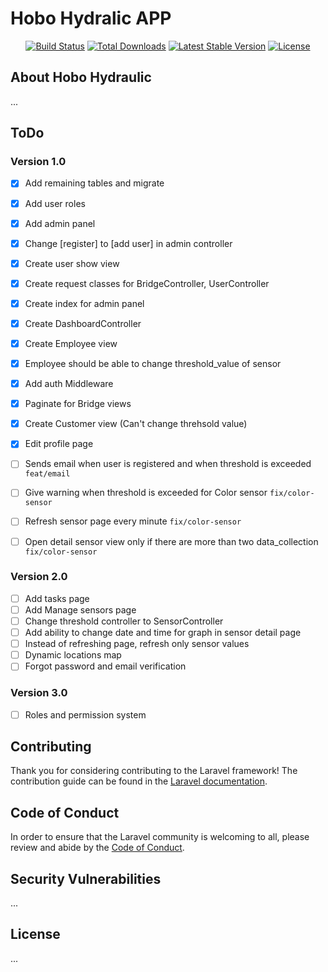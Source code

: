 # Hobo Hydralic APP
<p align="center">
<a href="https://travis-ci.org/laravel/framework"><img src="https://travis-ci.org/laravel/framework.svg" alt="Build Status"></a>
<a href="https://packagist.org/packages/laravel/framework"><img src="https://img.shields.io/packagist/dt/laravel/framework" alt="Total Downloads"></a>
<a href="https://packagist.org/packages/laravel/framework"><img src="https://img.shields.io/packagist/v/laravel/framework" alt="Latest Stable Version"></a>
<a href="https://packagist.org/packages/laravel/framework"><img src="https://img.shields.io/packagist/l/laravel/framework" alt="License"></a>
</p>

## About Hobo Hydraulic

...

## ToDo
### Version 1.0

- [X] Add remaining tables and migrate
- [X] Add user roles
- [X] Add admin panel
- [X] Change [register] to [add user] in admin controller
- [X] Create user show view
- [X] Create request classes for BridgeController, UserController
- [X] Create index for admin panel
- [X] Create DashboardController
- [X] Create Employee view
- [X] Employee should be able to change threshold_value of sensor
- [X] Add auth Middleware
- [X] Paginate for Bridge views
- [X] Create Customer view (Can't change threhsold value)
- [X] Edit profile page
- [ ] Sends email when user is registered and when threshold is exceeded ``` feat/email ```
- [ ] Give warning when threshold is exceeded for Color sensor ``` fix/color-sensor ```
- [ ] Refresh sensor page every minute ``` fix/color-sensor ```
- [ ] Open detail sensor view only if there are more than two data_collection ``` fix/color-sensor ```


### Version 2.0

- [ ] Add tasks page
- [ ] Add Manage sensors page
- [ ] Change threshold controller to SensorController
- [ ] Add ability to change date and time for graph in sensor detail page
- [ ] Instead of refreshing page, refresh only sensor values
- [ ] Dynamic locations map
- [ ] Forgot password and email verification

### Version 3.0
- [ ] Roles and permission system

## Contributing

Thank you for considering contributing to the Laravel framework! The contribution guide can be found in the [Laravel documentation](https://laravel.com/docs/contributions).

## Code of Conduct

In order to ensure that the Laravel community is welcoming to all, please review and abide by the [Code of Conduct](https://laravel.com/docs/contributions#code-of-conduct).

## Security Vulnerabilities

...

## License

...
